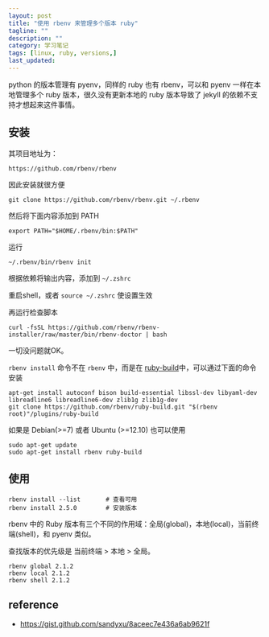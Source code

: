```yaml
---
layout: post
title: "使用 rbenv 来管理多个版本 ruby"
tagline: ""
description: ""
category: 学习笔记
tags: [linux, ruby, versions,]
last_updated: 
---
```


python 的版本管理有 pyenv，同样的 ruby 也有 rbenv，可以和 pyenv 一样在本地管理多个 ruby 版本，很久没有更新本地的 ruby 版本导致了 jekyll 的依赖不支持才想起来这件事情。

## 安装
其项目地址为：

    https://github.com/rbenv/rbenv

因此安装就很方便

    git clone https://github.com/rbenv/rbenv.git ~/.rbenv

然后将下面内容添加到 PATH

    export PATH="$HOME/.rbenv/bin:$PATH"

运行

    ~/.rbenv/bin/rbenv init

根据依赖将输出内容，添加到 `~/.zshrc`

重启shell，或者 `source ~/.zshrc` 使设置生效

再运行检查脚本

    curl -fsSL https://github.com/rbenv/rbenv-installer/raw/master/bin/rbenv-doctor | bash

一切没问题就OK。



`rbenv install` 命令不在 `rbenv` 中，而是在 [ruby-build](https://github.com/rbenv/ruby-build)中，可以通过下面的命令安装

    apt-get install autoconf bison build-essential libssl-dev libyaml-dev libreadline6 libreadline6-dev zlib1g zlib1g-dev
    git clone https://github.com/rbenv/ruby-build.git "$(rbenv root)"/plugins/ruby-build

如果是 Debian(>=7) 或者 Ubuntu (>=12.10) 也可以使用

    sudo apt-get update
    sudo apt-get install rbenv ruby-build

## 使用

    rbenv install --list       # 查看可用
    rbenv install 2.5.0        # 安装版本

rbenv 中的 Ruby 版本有三个不同的作用域：全局(global)，本地(local)，当前终端(shell)，和 pyenv 类似。

查找版本的优先级是 当前终端 > 本地 > 全局。

    rbenv global 2.1.2
    rbenv local 2.1.2
    rbenv shell 2.1.2

## reference

- <https://gist.github.com/sandyxu/8aceec7e436a6ab9621f>


